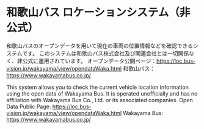 # 和歌山バス ロケーションシステム（非公式）
和歌山バスのオープンデータを用いて現在の車両の位置情報などを確認できるシステムです。
このシステムは和歌山バス株式会社及び関連会社とは一切関係なく、非公式に運用されています。
オープンデータ公開ページ：https://loc.bus-vision.jp/wakayama/view/opendataWaka.html
和歌山バス：https://www.wakayamabus.co.jp/

This system allows you to check the current vehicle location information using the open data of Wakayama Bus.
It is operated unofficially and has no affiliation with Wakayama Bus Co., Ltd. or its associated companies.
Open Data Public Page: https://loc.bus-vision.jp/wakayama/view/opendataWaka.html
Wakayama Bus: https://www.wakayamabus.co.jp/
